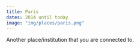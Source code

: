 ```yaml
---
title: Paris
dates: 2014 until today
image: "img/places/paris.png"
---
```

Another place/institution that you are connected to.
